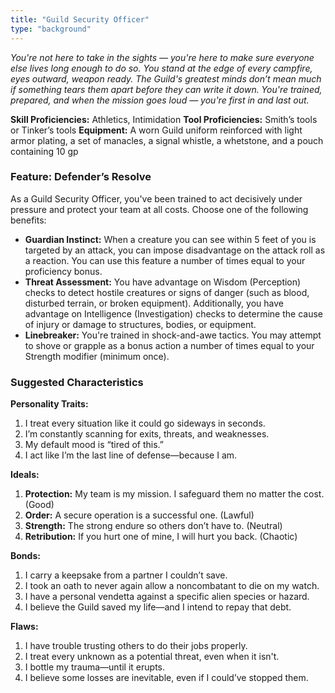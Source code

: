 ```yaml
---
title: "Guild Security Officer"
type: "background"
---
```


*You're not here to take in the sights — you're here to make sure everyone else lives long enough to do so. You stand at the edge of every campfire, eyes outward, weapon ready. The Guild's greatest minds don’t mean much if something tears them apart before they can write it down. You're trained, prepared, and when the mission goes loud — you're first in and last out.*

**Skill Proficiencies:** Athletics, Intimidation
**Tool Proficiencies:** Smith’s tools or Tinker’s tools
**Equipment:** A worn Guild uniform reinforced with light armor plating, a set of manacles, a signal whistle, a whetstone, and a pouch containing 10 gp

### Feature: Defender’s Resolve

As a Guild Security Officer, you've been trained to act decisively under pressure and protect your team at all costs. Choose one of the following benefits:

- **Guardian Instinct:** When a creature you can see within 5 feet of you is targeted by an attack, you can impose disadvantage on the attack roll as a reaction. You can use this feature a number of times equal to your proficiency bonus.
- **Threat Assessment:** You have advantage on Wisdom (Perception) checks to detect hostile creatures or signs of danger (such as blood, disturbed terrain, or broken equipment). Additionally, you have advantage on Intelligence (Investigation) checks to determine the cause of injury or damage to structures, bodies, or equipment.
- **Linebreaker:** You're trained in shock-and-awe tactics. You may attempt to shove or grapple as a bonus action a number of times equal to your Strength modifier (minimum once).

### Suggested Characteristics

**Personality Traits:**
1. I treat every situation like it could go sideways in seconds.
2. I’m constantly scanning for exits, threats, and weaknesses.
3. My default mood is “tired of this.”
4. I act like I’m the last line of defense—because I am.

**Ideals:**
1. **Protection:** My team is my mission. I safeguard them no matter the cost. (Good)
2. **Order:** A secure operation is a successful one. (Lawful)
3. **Strength:** The strong endure so others don’t have to. (Neutral)
4. **Retribution:** If you hurt one of mine, I will hurt you back. (Chaotic)

**Bonds:**
1. I carry a keepsake from a partner I couldn’t save.
2. I took an oath to never again allow a noncombatant to die on my watch.
3. I have a personal vendetta against a specific alien species or hazard.
4. I believe the Guild saved my life—and I intend to repay that debt.

**Flaws:**
1. I have trouble trusting others to do their jobs properly.
2. I treat every unknown as a potential threat, even when it isn't.
3. I bottle my trauma—until it erupts.
4. I believe some losses are inevitable, even if I could’ve stopped them.
